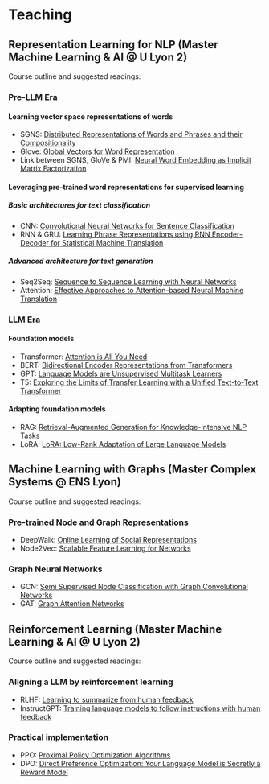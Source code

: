 # Teaching

## Representation Learning for NLP (Master Machine Learning & AI @ U Lyon 2)

Course outline and suggested readings:

### Pre-LLM Era

#### Learning vector space representations of words

- SGNS: [Distributed Representations of Words and Phrases and their Compositionality](https://papers.nips.cc/paper/5021-distributed-representations-of-words-and-phrases-and-their-compositionality.pdf)
- Glove: [Global Vectors for Word Representation](https://nlp.stanford.edu/pubs/glove.pdf)
- Link between SGNS, GloVe & PMI: [Neural Word Embedding as Implicit Matrix Factorization](https://papers.nips.cc/paper/5477-neural-word-embedding-as-implicit-matrix-factorization.pdf)

#### Leveraging pre-trained word representations for supervised learning

##### Basic architectures for text classification 

- CNN: [Convolutional Neural Networks for Sentence Classification](https://arxiv.org/pdf/1408.5882.pdf)
- RNN & GRU: [Learning Phrase Representations using RNN Encoder-Decoder for Statistical Machine Translation](https://arxiv.org/pdf/1406.1078.pdf)

##### Advanced architecture for text generation

- Seq2Seq: [Sequence to Sequence Learning with Neural Networks](https://papers.nips.cc/paper/2014/file/a14ac55a4f27472c5d894ec1c3c743d2-Paper.pdf)
- Attention: [Effective Approaches to Attention-based Neural Machine Translation](https://arxiv.org/pdf/1508.04025.pdf)

### LLM Era

#### Foundation models 

- Transformer: [Attention is All You Need](https://arxiv.org/pdf/1706.03762.pdf)
- BERT: [Bidirectional Encoder Representations from Transformers](https://arxiv.org/pdf/1810.04805.pdf)
- GPT: [Language Models are Unsupervised Multitask Learners](https://cdn.openai.com/better-language-models/language_models_are_unsupervised_multitask_learners.pdf)
- T5: [Exploring the Limits of Transfer Learning with a Unified Text-to-Text Transformer](https://arxiv.org/pdf/1910.10683)

#### Adapting foundation models

- RAG: [Retrieval-Augmented Generation for Knowledge-Intensive NLP Tasks](https://arxiv.org/pdf/2005.11401)
- LoRA: [LoRA: Low-Rank Adaptation of Large Language Models](https://arxiv.org/pdf/2106.09685)

## Machine Learning with Graphs (Master Complex Systems @ ENS Lyon)

Course outline and suggested readings:

### Pre-trained Node and Graph Representations

- DeepWalk: [Online Learning of Social Representations](https://arxiv.org/pdf/1403.6652)
- Node2Vec: [Scalable Feature Learning for Networks](https://cs.stanford.edu/~jure/pubs/node2vec-kdd16.pdf)

### Graph Neural Networks

- GCN: [Semi Supervised Node Classification with Graph Convolutional Networks](https://arxiv.org/pdf/1609.02907.pdf)
- GAT: [Graph Attention Networks](https://arxiv.org/pdf/1710.10903.pdf)

## Reinforcement Learning (Master Machine Learning & AI @ U Lyon 2)

Course outline and suggested readings:

### Aligning a LLM by reinforcement learning

- RLHF: [Learning to summarize from human feedback](https://arxiv.org/pdf/2009.01325)
- InstructGPT: [Training language models to follow instructions with human feedback](https://arxiv.org/pdf/2203.02155)

### Practical implementation
- PPO: [Proximal Policy Optimization Algorithms](https://arxiv.org/pdf/1707.06347)
- DPO: [Direct Preference Optimization: Your Language Model is Secretly a Reward Model](https://arxiv.org/pdf/2305.18290)
